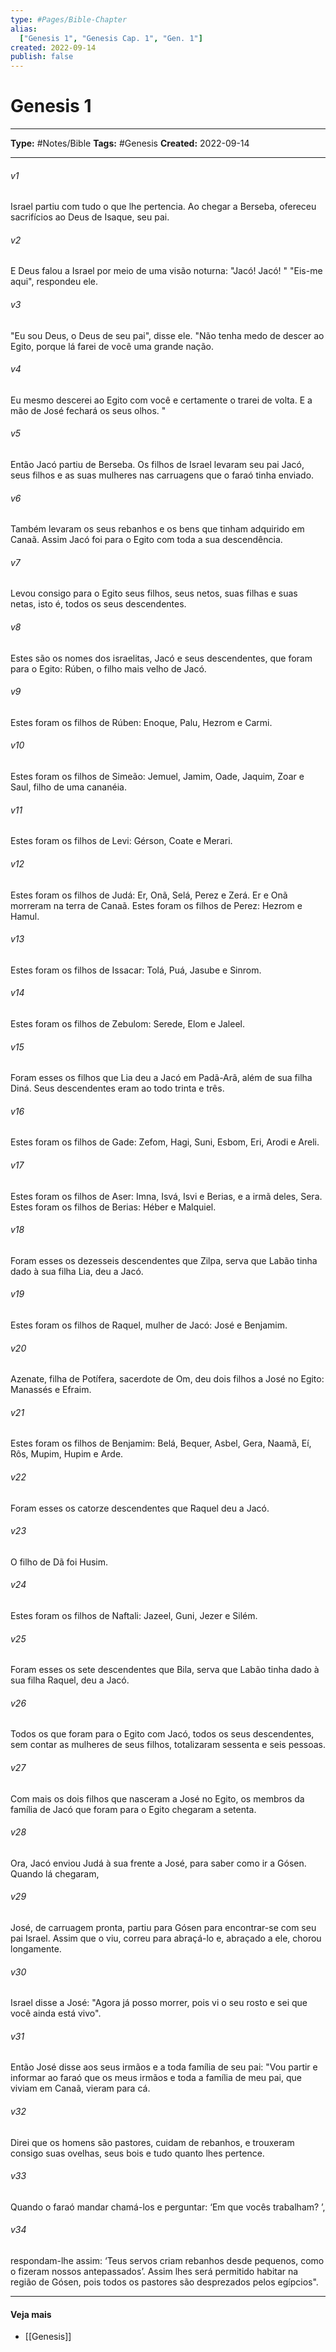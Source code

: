```yaml
---
type: #Pages/Bible-Chapter
alias:
  ["Genesis 1", "Genesis Cap. 1", "Gen. 1"]
created: 2022-09-14
publish: false
---
```


# Genesis 1

---

**Type:** #Notes/Bible
**Tags:** #Genesis
**Created:** 2022-09-14

---

###### v1
Israel partiu com tudo o que lhe pertencia. Ao chegar a Berseba, ofereceu sacrifícios ao Deus de Isaque, seu pai.
###### v2
E Deus falou a Israel por meio de uma visão noturna: "Jacó! Jacó! " "Eis-me aqui", respondeu ele.
###### v3
"Eu sou Deus, o Deus de seu pai", disse ele. "Não tenha medo de descer ao Egito, porque lá farei de você uma grande nação.
###### v4
Eu mesmo descerei ao Egito com você e certamente o trarei de volta. E a mão de José fechará os seus olhos. "
###### v5
Então Jacó partiu de Berseba. Os filhos de Israel levaram seu pai Jacó, seus filhos e as suas mulheres nas carruagens que o faraó tinha enviado.
###### v6
Também levaram os seus rebanhos e os bens que tinham adquirido em Canaã. Assim Jacó foi para o Egito com toda a sua descendência.
###### v7
Levou consigo para o Egito seus filhos, seus netos, suas filhas e suas netas, isto é, todos os seus descendentes.
###### v8
Estes são os nomes dos israelitas, Jacó e seus descendentes, que foram para o Egito: Rúben, o filho mais velho de Jacó.
###### v9
Estes foram os filhos de Rúben: Enoque, Palu, Hezrom e Carmi.
###### v10
Estes foram os filhos de Simeão: Jemuel, Jamim, Oade, Jaquim, Zoar e Saul, filho de uma cananéia.
###### v11
Estes foram os filhos de Levi: Gérson, Coate e Merari.
###### v12
Estes foram os filhos de Judá: Er, Onã, Selá, Perez e Zerá. Er e Onã morreram na terra de Canaã. Estes foram os filhos de Perez: Hezrom e Hamul.
###### v13
Estes foram os filhos de Issacar: Tolá, Puá, Jasube e Sinrom.
###### v14
Estes foram os filhos de Zebulom: Serede, Elom e Jaleel.
###### v15
Foram esses os filhos que Lia deu a Jacó em Padã-Arã, além de sua filha Diná. Seus descendentes eram ao todo trinta e três.
###### v16
Estes foram os filhos de Gade: Zefom, Hagi, Suni, Esbom, Eri, Arodi e Areli.
###### v17
Estes foram os filhos de Aser: Imna, Isvá, Isvi e Berias, e a irmã deles, Sera. Estes foram os filhos de Berias: Héber e Malquiel.
###### v18
Foram esses os dezesseis descendentes que Zilpa, serva que Labão tinha dado à sua filha Lia, deu a Jacó.
###### v19
Estes foram os filhos de Raquel, mulher de Jacó: José e Benjamim.
###### v20
Azenate, filha de Potífera, sacerdote de Om, deu dois filhos a José no Egito: Manassés e Efraim.
###### v21
Estes foram os filhos de Benjamim: Belá, Bequer, Asbel, Gera, Naamã, Eí, Rôs, Mupim, Hupim e Arde.
###### v22
Foram esses os catorze descendentes que Raquel deu a Jacó.
###### v23
O filho de Dã foi Husim.
###### v24
Estes foram os filhos de Naftali: Jazeel, Guni, Jezer e Silém.
###### v25
Foram esses os sete descendentes que Bila, serva que Labão tinha dado à sua filha Raquel, deu a Jacó.
###### v26
Todos os que foram para o Egito com Jacó, todos os seus descendentes, sem contar as mulheres de seus filhos, totalizaram sessenta e seis pessoas.
###### v27
Com mais os dois filhos que nasceram a José no Egito, os membros da família de Jacó que foram para o Egito chegaram a setenta.
###### v28
Ora, Jacó enviou Judá à sua frente a José, para saber como ir a Gósen. Quando lá chegaram,
###### v29
José, de carruagem pronta, partiu para Gósen para encontrar-se com seu pai Israel. Assim que o viu, correu para abraçá-lo e, abraçado a ele, chorou longamente.
###### v30
Israel disse a José: "Agora já posso morrer, pois vi o seu rosto e sei que você ainda está vivo".
###### v31
Então José disse aos seus irmãos e a toda família de seu pai: "Vou partir e informar ao faraó que os meus irmãos e toda a família de meu pai, que viviam em Canaã, vieram para cá.
###### v32
Direi que os homens são pastores, cuidam de rebanhos, e trouxeram consigo suas ovelhas, seus bois e tudo quanto lhes pertence.
###### v33
Quando o faraó mandar chamá-los e perguntar: ‘Em que vocês trabalham? ’,
###### v34
respondam-lhe assim: ‘Teus servos criam rebanhos desde pequenos, como o fizeram nossos antepassados’. Assim lhes será permitido habitar na região de Gósen, pois todos os pastores são desprezados pelos egípcios".


---

#### Veja mais

- [[Genesis]]
